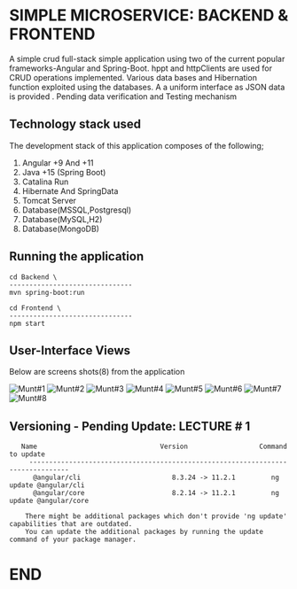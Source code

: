 # SIMPLE MICROSERVICE: BACKEND & FRONTEND 

A simple crud full-stack simple application using two of the current popular frameworks-Angular and Spring-Boot. hppt and httpClients are used for CRUD operations implemented. Various data bases and Hibernation function exploited using the databases. A a uniform interface as JSON data is provided . Pending data verification and Testing mechanism

## Technology stack used

The development stack of this application composes of the following;

1. Angular +9 And +11
2. Java +15 (Spring Boot)
3. Catalina Run
4. Hibernate And SpringData
5. Tomcat Server
6. Database(MSSQL,Postgresql)
7. Database(MySQL,H2)
8. Database(MongoDB)

## Running the application

```
cd Backend \
-------------------------------
mvn spring-boot:run

cd Frontend \
-------------------------------
npm start

```

## User-Interface Views

 Below are screens shots(8) from the application

![ Munt#1 ](https://github.com/LINOSNCHENA/JAVA-Microservices-in-SpringBoot-and-Angular/blob/master/uxViews/page1.png)
![ Munt#2 ](https://github.com/LINOSNCHENA/JAVA-Microservices-in-SpringBoot-and-Angular/blob/master/uxViews/page2.png)
![ Munt#3 ](https://github.com/LINOSNCHENA/JAVA-Microservices-in-SpringBoot-and-Angular/blob/master/uxViews/page3.png)
![ Munt#4 ](https://github.com/LINOSNCHENA/JAVA-Microservices-in-SpringBoot-and-Angular/blob/master/uxViews/page4.png)
![ Munt#5 ](https://github.com/LINOSNCHENA/JAVA-Microservices-in-SpringBoot-and-Angular/blob/master/uxViews/page5.png)
![ Munt#6 ](https://github.com/LINOSNCHENA/JAVA-Microservices-in-SpringBoot-and-Angular/blob/master/uxViews/page4.png)
![ Munt#7 ](https://github.com/LINOSNCHENA/JAVA-Microservices-in-SpringBoot-and-Angular/blob/master/uxViews/page3.png)
![ Munt#8 ](https://github.com/LINOSNCHENA/JAVA-Microservices-in-SpringBoot-and-Angular/blob/master/uxViews/page1.png)

## Versioning - Pending Update: LECTURE # 1

```
   Name                               Version                  Command to update
     --------------------------------------------------------------------------------
      @angular/cli                       8.3.24 -> 11.2.1         ng update @angular/cli
      @angular/core                      8.2.14 -> 11.2.1         ng update @angular/core

    There might be additional packages which don't provide 'ng update' capabilities that are outdated.
    You can update the additional packages by running the update command of your package manager.

```


# END
